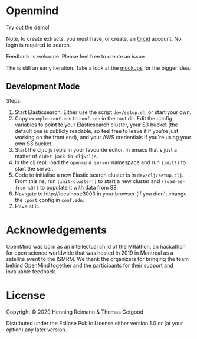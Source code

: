 # Openmind

[Try out the demo!](https://openmind.macroexpanse.com)

Note, to create extracts, you must have, or create, an
[Orcid](https://orcid.org) account. No login is required to search.

Feedback is welcome. Please feel free to create an issue.

The is still an early iteration. Take a look at the [mockups](idea.pdf) for the
bigger idea.

## Development Mode

Steps:

1. Start Elasticsearch. Either use the script `dev/setup.sh`, or start your own.
2. Copy `example.conf.edn` to `conf.edn` in the root dir. Edit the config
   variables to point to your Elasticsearch cluster, your S3 bucket (the default
   one is publicly readable, so feel free to leave it if you're just working on
   the front end), and your AWS credentials if you're using your own S3 bucket.
3. Start the clj/cljs repls in your favourite editor. In emacs that's just a
   matter of `cider-jack-in-clj&cljs`.
4. In the clj repl, load the `openmind.server` namespace and run `(init!)` to
   start the server.
5. Code to initialise a new Elastic search cluster is in
   `dev/clj/setup.clj`. From this ns, run `(init-cluster!)` to start a new
   cluster and `(load-es-from-s3!)` to populate it with data from S3.
6. Navigate to http://localhost:3003 in your browser (if you didn't change the
   `:port` config in `conf.edn`.
7. Have at it.

# Acknowledgements

OpenMind was born as an intellectual child of the MRathon, an hackathon for open
science worldwide that was hosted in 2019 in Montreal as a satellite event to
the ISMRM. We thank the organizers for bringing the team behind OpenMind
together and the participants for their support and invaluable feedback.

# License

Copyright © 2020 Henning Reimann & Thomas Getgood

Distributed under the Eclipse Public License either version 1.0 or (at your
option) any later version.
